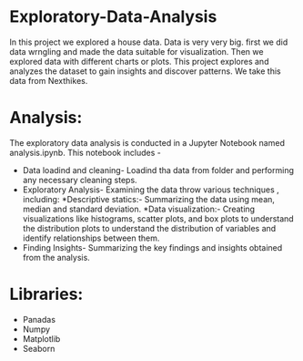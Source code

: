 # Exploratory-Data-Analysis
In this project we explored a house data. Data is very very big. first we did data wrngling and made the data suitable for visualization. Then we explored data with different charts or plots. This project explores and analyzes the dataset to gain insights and discover patterns. We take this data from Nexthikes.

# Analysis:
The exploratory data analysis is conducted in a Jupyter Notebook named analysis.ipynb. This notebook includes -
* Data loadind and cleaning- Loadind tha data from folder and performing any necessary cleaning steps.
* Exploratory Analysis- Examining the data throw various techniques , including: 
         *Descriptive statics:- Summarizing the data using mean, median and standard deviation.
         *Data visualization:- Creating visualizations like histograms, scatter plots, and  box plots to understand the distribution plots to understand the distribution of variables and 
           identify relationships between them.
* Finding Insights- Summarizing the key findings and insights obtained from the analysis.

# Libraries:
* Panadas
* Numpy
* Matplotlib
* Seaborn
